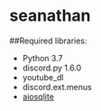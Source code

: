 # seanathan

##Required libraries:
* Python 3.7
* discord.py 1.6.0
* youtube_dl
* discord.ext.menus
* [aiosqlite](https://github.com/omnilib/aiosqlite)
